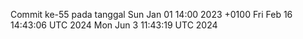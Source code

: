Commit ke-55 pada tanggal Sun Jan 01 14:00 2023 +0100
Fri Feb 16 14:43:06 UTC 2024
Mon Jun  3 11:43:19 UTC 2024
